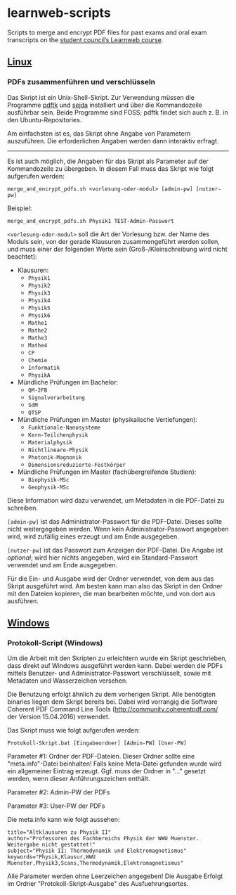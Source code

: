 # learnweb-scripts
 Scripts to merge and encrypt PDF files for past exams and oral exam
 transcripts on the [student council’s Learnweb course](https://sso.uni-muenster.de/LearnWeb/learnweb2/course/view.php?id=4789).

## [Linux](linux/)
### PDFs zusammenführen und verschlüsseln
Das Skript ist ein Unix-Shell-Skript. Zur Verwendung müssen die Programme
[pdftk](https://www.pdflabs.com/tools/pdftk-server) und
[sejda](https://github.com/torakiki/sejda)
installiert und über die Kommandozeile ausführbar sein. Beide Programme
sind FOSS; pdftk findet sich auch z. B. in den Ubuntu-Repositories.

Am einfachsten ist es, das Skript ohne Angabe von Parametern auszuführen. Die
erforderlichen Angaben werden dann interaktiv erfragt.

---

Es ist auch möglich, die Angaben für das Skript als Parameter auf der
Kommandozeile zu übergeben. In diesem Fall muss das Skript wie folgt aufgerufen
werden:

    merge_and_encrypt_pdfs.sh <vorlesung-oder-modul> [admin-pw] [nutzer-pw]

Beispiel:

    merge_and_encrypt_pdfs.sh Physik1 TEST-Admin-Passwort

`<vorlesung-oder-modul>` soll die Art der Vorlesung bzw. der Name des Moduls
sein, von der gerade Klausuren zusammengeführt werden sollen, und muss einer
der folgenden Werte sein (Groß-/Kleinschreibung wird nicht beachtet):
- Klausuren:
  - `Physik1`
  - `Physik2`
  - `Physik3`
  - `Physik4`
  - `Physik5`
  - `Physik6`
  - `Mathe1`
  - `Mathe2`
  - `Mathe3`
  - `Mathe4`
  - `CP`
  - `Chemie`
  - `Informatik`
  - `PhysikA`
- Mündliche Prüfungen im Bachelor:
  - `QM-2FB`
  - `Signalverarbeitung`
  - `SdM`
  - `QTSP`
- Mündliche Prüfungen im Master (physikalische Vertiefungen):
  - `Funktionale-Nanosysteme`
  - `Kern-Teilchenphysik`
  - `Materialphysik`
  - `Nichtlineare-Physik`
  - `Photonik-Magnonik`
  - `Dimensionsreduzierte-Festkörper`
- Mündliche Prüfungen im Master (fachübergreifende Studien):
  - `Biophysik-MSc`
  - `Geophysik-MSc`

Diese Information wird dazu verwendet, um Metadaten in die PDF-Datei zu schreiben.

`[admin-pw]` ist das Administrator-Passwort für die PDF-Datei. Dieses sollte
nicht weitergegeben werden. Wenn kein Administrator-Passwort angegeben wird, wird
zufällig eines erzeugt und am Ende ausgegeben.

`[nutzer-pw]` ist das Passwort zum Anzeigen der PDF-Datei. Die Angabe ist
*optional*; wird hier nichts angegeben, wird ein Standard-Passwort verwendet und
am Ende ausgegeben.

Für die Ein- und Ausgabe wird der Ordner verwendet, von dem aus das Skript
ausgeführt wird. Am besten kann man also das Skript in den Ordner mit den
Dateien kopieren, die man bearbeiten möchte, und von dort aus ausführen.

## [Windows](windows/)
### Protokoll-Script (Windows)
Um die Arbeit mit den Skripten zu erleichtern wurde ein Skript geschrieben, dass direkt auf Windows ausgeführt werden kann. Dabei werden die PDFs mittels Benutzer- und Administrator-Passwort verschlüsselt, sowie mit Metadaten und Wasserzeichen versehen.

Die Benutzung erfolgt ähnlich zu dem vorherigen Skript. Alle benötigten binaries liegen dem Skript bereits bei. Dabei wird vorrangig die Software Coherent PDF Command Line Tools (http://community.coherentpdf.com/ der Version 15.04.2016) verwendet.

Das Skript muss wie folgt aufgerufen werden:

    Protokoll-Skript.bat [Eingabeordner] [Admin-PW] [User-PW]
	
Parameter #1: Ordner der PDF-Dateien. Dieser Ordner sollte eine "meta.info"-Datei beinhalten! Falls keine Meta-Datei gefunden wurde wird ein allgemeiner Eintrag erzeugt. Ggf. muss der Ordner in "..." gesetzt werden, wenn dieser Anführungszeichen enthält.

Parameter #2: Admin-PW der PDFs

Parameter #3: User-PW der PDFs

Die meta.info kann wie folgt aussehen:

	title="Altklausuren zu Physik II"
	author="Professoren des Fachbereichs Physik der WWU Muenster. Weitergabe nicht gestattet!"
	subject="Physik II: Thermodynamik und Elektromagnetismus"
	keywords="Physik,Klausur,WWU Muenster,Physik3,Scans,Thermodynamik,Elektromagnetismus"

Alle Parameter werden ohne Leerzeichen angegeben! Die Ausgabe Erfolgt im Ordner "Protokoll-Skript-Ausgabe" des Ausfuehrungsortes.

